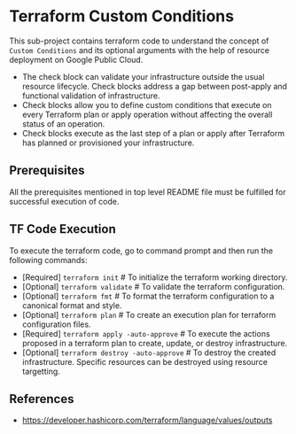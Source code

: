 # Terraform Custom Conditions
This sub-project contains terraform code to understand the concept of `Custom Conditions` and its optional arguments with the help of resource deployment on Google Public Cloud.

- The check block can validate your infrastructure outside the usual resource lifecycle. Check blocks address a gap between post-apply and functional validation of infrastructure.
- Check blocks allow you to define custom conditions that execute on every Terraform plan or apply operation without affecting the overall status of an operation.
- Check blocks execute as the last step of a plan or apply after Terraform has planned or provisioned your infrastructure.


## Prerequisites
All the prerequisites mentioned in top level README file must be fulfilled for successful execution of code.

## TF Code Execution
To execute the terraform code, go to command prompt and then run the following commands:

-   [Required] `terraform init` # To initialize the terraform working directory.
-   [Optional] `terraform validate` # To validate the terraform configuration.
-   [Optional] `terraform fmt` # To format the terraform configuration to a canonical format and style.
-   [Optional] `terraform plan` # To create an execution plan for terraform configuration files.
-   [Required] `terraform apply -auto-approve` # To execute the actions proposed in a terraform plan to create, update, or destroy infrastructure.
-   [Optional] `terraform destroy -auto-approve` # To destroy the created infrastructure. Specific resources can be destroyed using resource targetting.

## References
- https://developer.hashicorp.com/terraform/language/values/outputs

